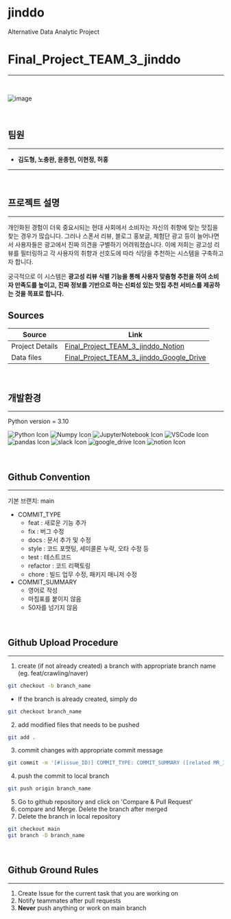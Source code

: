 # jinddo
Alternative Data Analytic Project

# Final_Project_TEAM_3_jinddo
---
<br>

![image](https://github.com/user-attachments/assets/bf4ab0e5-0d9b-452e-a4f6-c4bf9ba471c1)

<br>

## 팀원
---
- **김도형, 노충완, 윤종헌, 이현정, 허홍**
---
<br>


## 프로젝트 설명
---
개인화된 경험이 더욱 중요시되는 현대 사회에서 소비자는 자신의 취향에 맞는 맛집을 찾는 경우가 많습니다. 그러나 스폰서 리뷰, 블로그 홍보글, 체험단 광고 등이 늘어나면서 사용자들은 광고에서 진짜 의견을 구별하기 어려워졌습니다. 이에 저희는 광고성 리뷰를 필터링하고 각 사용자의 취향과 선호도에 따라 식당을 추천하는 시스템을 구축하고자 합니다.

궁극적으로 이 시스템은 **광고성 리뷰 식별 기능을 통해  사용자 맞춤형 추천을 하여 소비자 만족도를 높이고, 진짜 정보를 기반으로 하는 신뢰성 있는 맛집 추천 서비스를 제공하는 것을 목표로 합니다.**

## Sources
| Source | Link |
| --- | --- |
| Project Details | [Final_Project_TEAM_3_jinddo_Notion](https://www.notion.so/jinddo-1070f0574c9180eb9598f002f358ba1f?pvs=4) |
| Data files | [Final_Project_TEAM_3_jinddo_Google_Drive](https://drive.google.com/drive/folders/1aYTy7Nf_6gi3Hzg8SPMRutISFvGKluzb) |

<br>

## 개발환경
---
Python version = 3.10


![Python Icon](https://img.icons8.com/color/48/python--v1.png) ![Numpy Icon](https://img.icons8.com/color/48/numpy.png) ![JupyterNotebook Icon](https://img.icons8.com/fluency/48/jupyter.png) ![VSCode Icon](https://img.icons8.com/dusk/64/visual-studio.png) ![pandas Icon](https://img.icons8.com/color/48/pandas.png) ![slack Icon](https://img.icons8.com/doodle/48/slack-new.png) ![google_drive Icon](https://img.icons8.com/color/48/google-drive--v2.png) ![notion Icon](https://img.icons8.com/color/48/notion--v1.png) 

<br>

## Github Convention
___
기본 브랜치: main

- COMMIT_TYPE
    - feat : 새로운 기능 추가
    - fix : 버그 수정
    - docs : 문서 추가 및 수정
    - style : 코드 포맷팅, 세미콜론 누락, 오타 수정 등
    - test : 테스트코드
    - refactor : 코드 리팩토링
    - chore : 빌드 업무 수정, 패키지 매니저 수정
- COMMIT_SUMMARY
    - 영어로 작성
    - 마침표를 붙이지 않음
    - 50자를 넘기지 않음

<br>

## Github Upload Procedure
---
1. create (if not already created) a branch with appropriate branch name (eg. feat/crawling/naver)
```bash
git checkout -b branch_name
```

- If the branch is already created, simply do

```bash
git checkout branch_name
```

2. add modified files that needs to be pushed
```bash
git add .
```

3. commit changes with appropriate commit message
```bash
git commit -m '[#(issue_ID)] COMMIT_TYPE: COMMIT_SUMMARY ([related MR_ID])'
```

4. push the commit to local branch
```bash
git push origin branch_name
```

5. Go to github repository and click on 'Compare & Pull Request'
6. compare and Merge. Delete the branch after merged
7. Delete the branch in local repository
```bash
git checkout main
git branch -D branch_name
```

<br>

## Github Ground Rules
---
1. Create Issue for the current task that you are working on
2. Notify teammates after pull requests
3. **Never** push anything or work on main branch

